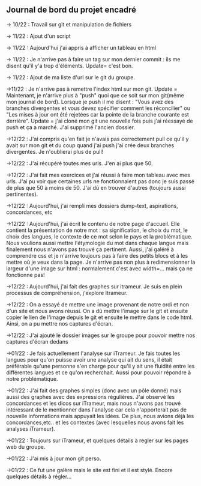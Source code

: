 ## Journal de bord du projet encadré

→ 10/22 : Travail sur git et manipulation de fichiers

→ 11/22 : Ajout d'un script

→ 11/22 : Aujourd'hui j'ai appris à afficher un tableau en html

→ 11/22 : Je n'arrive pas à faire un tag sur mon dernier commit : ils me disent qu'il y'a trop d'éléments.
Update= c'est bon.

→ 11/22 : Ajout de ma liste d'url sur le git du groupe.

→11/22 : Je n'arrive pas à remettre l'index html sur mon git. 
Update = Maintenant, je n'arrive plus à "push" quoi que ce soit sur mon git(même mon journal de bord). Lorsque je push il me disent : "Vous avez des branches divergentes et vous devez spécifier comment les réconcilier" ou "Les mises à jour ont été rejetées car la pointe de la branche courante est derrière".
Update = j'ai cloné mon git une nouvelle fois puis j'ai réessayé de push et ça a marché. J'ai supprimé l'ancien dossier.

→12/22 : J'ai compris qu'en fait je n'avais pas correctement pull ce qu'il y avait sur mon git et du coup quand j'ai push j'ai crée deux branches divergentes. Je n'oublierai plus de pull!

→12/22 : J'ai récupéré toutes mes urls. J'en ai plus que 50.

→12/22 : J'ai fait mes exercices et j'ai réussi à faire mon tableau avec mes urls. J'ai pu voir que certaines urls ne fonctionnaient pas donc je suis passé de plus que 50 à moins de 50. J'ai dû en trouver d'autres (toujours aussi pertinentes).

→12/22 : Aujourd'hui, j'ai rempli mes dossiers dump-text, aspirations, concordances, etc

→12/22 : Aujourd'hui, j'ai écrit le contenu de notre page d'accueil. Elle contient la présentation de notre mot : sa signification, le choix du mot, le choix des langues, le contexte de ce mot selon le pays et la problématique. Nous voulions aussi mettre l'étymologie du mot dans chaque langue mais finalement nous n'avons pas trouvé ça pertinent. Aussi, j'ai galéré à comprendre css et je n'arrive toujours pas à faire des petits blocs et à les mettre où je veux dans la page. Je n'arrive pas non plus à redimensionner la largeur d'une image sur html : normalement c'est avec width=... mais ça ne fonctionne pas!

→12/22 : Aujourd'hui, j'ai fait des graphes sur itrameur. Je suis en plein processus de compréhension, j'explore Itrameur.

→12/22 : On a essayé de mettre une image provenant de notre ordi et non d'un site et nous avons réussi. On a dû mettre l'image sur le git et ensuite copier le lien de l'image depuis le git et ensuite le mettre dans le code html. Ainsi, on a pu mettre nos captures d'écran.
 
→12/22 : J'ai ajouté le dossier images sur le groupe pour pouvoir mettre nos captures d'écran dedans

→01/22 : Je fais actuellement l'analyse sur iTrameur. Je fais toutes les langues pour qu'on puisse avoir une analyse qui ait du sens, il était préférable qu'une personne s'en charge pour qu'il y ait une fluidité entre les différentes langues et ce qu'on recherchait. Aussi pour pouvoir répondre à notre problématique.

→01/22 : J'ai fait des graphes simples (donc avec un pôle donné) mais aussi des graphes avec des expressions régulières. J'ai observé les concordances et les dicos sur iTrameur, mais nous n'avons pas trouvé intéressant de le mentionner dans l'analyse car cela n'apporterait pas de nouvelle informations mais appuyait les idées. De plus, nous avions déjà les concordances,etc.. et les contextes (avec lesquelles nous avons fait les analyses iTrameur).

→01/22 : Toujours sur iTrameur, et quelques détails à regler sur les pages web du groupe. 

→01/22 : J'ai mis à jour mon git perso.

→01/22 : Ce fut une galère mais le site est fini et il est stylé. Encore quelques détails à régler... 





